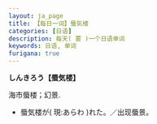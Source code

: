```yaml
---
layout: ja_page
title: 【每日一词】蜃気楼
categories: [日语]
description: 每天( 雾 )一个日语单词
keywords: 日语, 单词
furigana: true
---
```


**しんきろう【蜃気楼】**

海市蜃楼；幻景.

*   蜃気楼が( 現:あらわ )れた。／出现蜃景。
